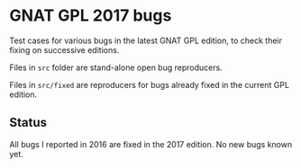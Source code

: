 # GNAT GPL 2017 bugs

Test cases for various bugs in the latest GNAT GPL edition, to check their fixing on successive editions.

Files in `src` folder are stand-alone open bug reproducers.

Files in `src/fixed` are reproducers for bugs already fixed in the current GPL edition.

## Status ##

All bugs I reported in 2016 are fixed in the 2017 edition.
No new bugs known yet.
